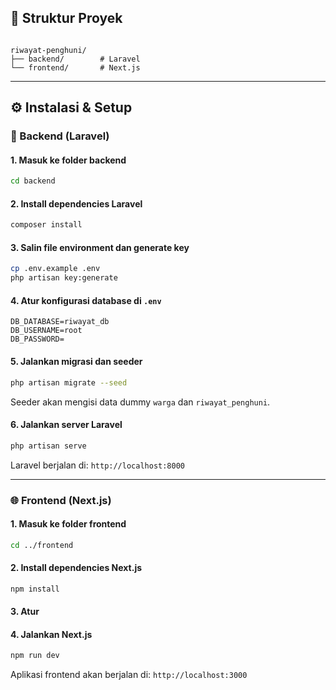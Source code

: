## 📁 Struktur Proyek

```

riwayat-penghuni/
├── backend/        # Laravel
└── frontend/       # Next.js

````

---

## ⚙️ Instalasi & Setup

### 🔧 Backend (Laravel)

#### 1. Masuk ke folder backend

```bash
cd backend
````

#### 2. Install dependencies Laravel

```bash
composer install
```

#### 3. Salin file environment dan generate key

```bash
cp .env.example .env
php artisan key:generate
```

#### 4. Atur konfigurasi database di `.env`

```env
DB_DATABASE=riwayat_db
DB_USERNAME=root
DB_PASSWORD=
```

#### 5. Jalankan migrasi dan seeder

```bash
php artisan migrate --seed
```

Seeder akan mengisi data dummy `warga` dan `riwayat_penghuni`.

#### 6. Jalankan server Laravel

```bash
php artisan serve
```

Laravel berjalan di:
`http://localhost:8000`

---

### 🌐 Frontend (Next.js)

#### 1. Masuk ke folder frontend

```bash
cd ../frontend
```

#### 2. Install dependencies Next.js

```bash
npm install
```

#### 3. Atur 


#### 4. Jalankan Next.js

```bash
npm run dev
```

Aplikasi frontend akan berjalan di:
`http://localhost:3000`


